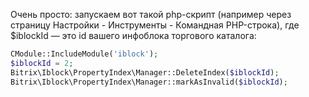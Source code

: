 Очень просто: запускаем вот такой php-скрипт (например через страницу Настройки - Инструменты - Командная PHP-строка), где $iblockId — это id вашего инфоблока торгового каталога:

```php
CModule::IncludeModule('iblock');
$iblockId = 2;
Bitrix\Iblock\PropertyIndex\Manager::DeleteIndex($iblockId);
Bitrix\Iblock\PropertyIndex\Manager::markAsInvalid($iblockId);
```